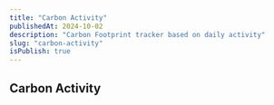 ```yaml
---
title: "Carbon Activity"
publishedAt: 2024-10-02
description: "Carbon Footprint tracker based on daily activity"
slug: "carbon-activity"
isPublish: true
---
```


## Carbon Activity